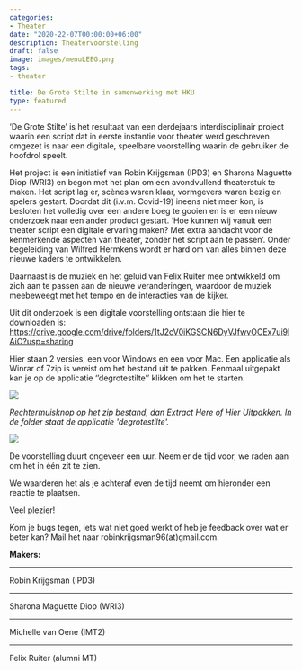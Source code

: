```yaml
---
categories:
- Theater
date: "2020-22-07T00:00:00+06:00"
description: Theatervoorstelling
draft: false
image: images/menuLEEG.png
tags:
- theater

title: De Grote Stilte in samenwerking met HKU
type: featured
---
```


‘De Grote Stilte’ is het resultaat van een derdejaars interdisciplinair project waarin een script dat in eerste instantie voor theater werd geschreven omgezet is naar een digitale, speelbare voorstelling waarin de gebruiker de hoofdrol speelt.


Het project is een initiatief van Robin Krijgsman (IPD3) en Sharona Maguette Diop (WRI3) en begon met het plan om een avondvullend theaterstuk te maken. Het script lag er, scènes waren klaar, vormgevers waren bezig en spelers gestart. Doordat dit (i.v.m. Covid-19) ineens niet meer kon, is besloten het volledig over een andere boeg te gooien en is er een nieuw onderzoek naar een ander product gestart. ‘Hoe kunnen wij vanuit een theater script een digitale ervaring maken? Met extra aandacht voor de kenmerkende aspecten van theater, zonder het script aan te passen’. Onder begeleiding van Wilfred Hermkens wordt er hard om van alles binnen deze nieuwe kaders te ontwikkelen.

Daarnaast is de muziek en het geluid van Felix Ruiter mee ontwikkeld om zich aan te passen aan de nieuwe veranderingen, waardoor de muziek meebeweegt met het tempo en de interacties van de kijker.

Uit dit onderzoek is een digitale voorstelling ontstaan die hier te downloaden is:
https://drive.google.com/drive/folders/1tJ2cV0iKGSCN6DyVJfwvOCEx7ui9lAiO?usp=sharing

Hier staan 2 versies, een voor Windows en een voor Mac. Een applicatie als Winrar of 7zip is vereist om het bestand uit te pakken. Eenmaal uitgepakt kan je op de applicatie ‘’degrotestilte’’ klikken om het te starten.

![](../../images/help1.png)

_Rechtermuisknop op het zip bestand, dan Extract Here of Hier Uitpakken. In de folder staat de applicatie 'degrotestilte'._

![](../../images/help2.png)

De voorstelling duurt ongeveer een uur. Neem er de tijd voor, we raden aan om het in één zit te zien.

We waarderen het als je achteraf even de tijd neemt om hieronder een reactie te plaatsen.

Veel plezier!

Kom je bugs tegen, iets wat niet goed werkt of heb je feedback over wat er beter kan? Mail het naar robinkrijgsman96(at)gmail.com.

__Makers:__
**********
Robin Krijgsman (IPD3)
**********
Sharona Maguette Diop (WRI3)
**********
Michelle van Oene (IMT2)
**********
Felix Ruiter (alumni MT)



